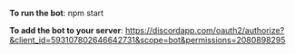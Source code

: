 **To run the bot**: 
npm start

**To add the bot to your server**:
https://discordapp.com/oauth2/authorize?&client_id=593107802646642731&scope=bot&permissions=2080898295
